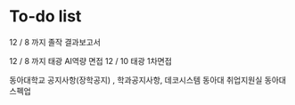 # To-do list

12 / 8 까지 졸작 결과보고서

12 / 8 까지 태광 AI역량 면접
12 / 10 태광 1차면접


동아대학교 공지사항(장학공지) , 학과공지사항, 데코시스템
동아대 취업지원실
동아대 스펙업